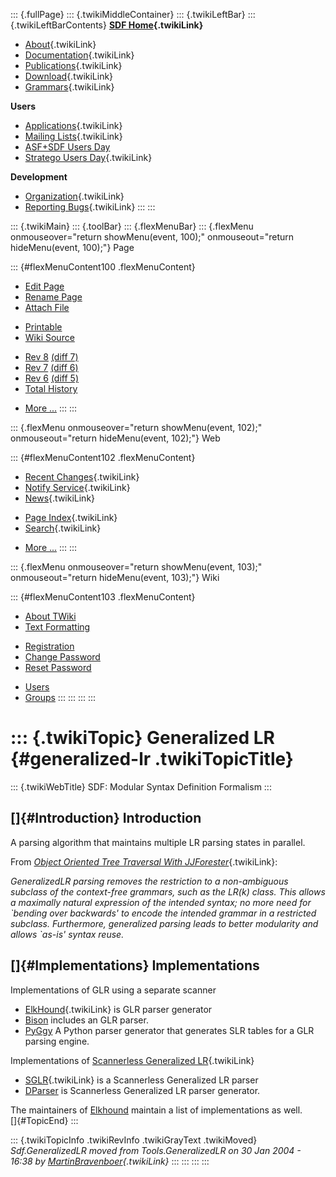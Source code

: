 ::: {.fullPage}
::: {.twikiMiddleContainer}
::: {.twikiLeftBar}
::: {.twikiLeftBarContents}
**[SDF Home](WebHome){.twikiLink}**

-   [About](SdfLanguage){.twikiLink}
-   [Documentation](SdfDocumentation){.twikiLink}
-   [Publications](SdfPublications){.twikiLink}
-   [Download](SdfSoftware){.twikiLink}
-   [Grammars](SdfGrammars){.twikiLink}

**Users**

-   [Applications](SdfApplications){.twikiLink}
-   [Mailing Lists](MailingList){.twikiLink}
-   [ASF+SDF Users
    Day](http://www.cwi.nl/htbin/sen1/twiki/bin/view/SEN1/ASFSDFUsersDay)
-   [Stratego Users Day](../Stratego/StrategoUsersDay){.twikiLink}

**Development**

-   [Organization](SdfDevelopment){.twikiLink}
-   [Reporting Bugs](SdfBugs){.twikiLink}
:::
:::

::: {.twikiMain}
::: {.toolBar}
::: {.flexMenuBar}
::: {.flexMenu onmouseover="return showMenu(event, 100);" onmouseout="return hideMenu(event, 100);"}
Page

::: {#flexMenuContent100 .flexMenuContent}
-   [Edit
    Page](http://www.program-transformation.org/edit/SdfBackup/GeneralizedLR?t=1536827742)
-   [Rename
    Page](http://www.program-transformation.org/rename/SdfBackup/GeneralizedLR)
-   [Attach
    File](http://www.program-transformation.org/attach/SdfBackup/GeneralizedLR)

<!-- -->

-   [Printable](http://www.program-transformation.org/view/SdfBackup/GeneralizedLR?skin=print.pattern)
-   [Wiki
    Source](http://www.program-transformation.org/view/SdfBackup/GeneralizedLR?skin=text&raw=on&contenttype=text/plain)

<!-- -->

-   [Rev
    8](http://www.program-transformation.org/view/SdfBackup/GeneralizedLR?rev=1.8)
    [(diff 7)](http://www.program-transformation.org/rdiff/SdfBackup/GeneralizedLR?rev1=1.8&rev2=1.7)
-   [Rev
    7](http://www.program-transformation.org/view/SdfBackup/GeneralizedLR?rev=1.7)
    [(diff 6)](http://www.program-transformation.org/rdiff/SdfBackup/GeneralizedLR?rev1=1.7&rev2=1.6)
-   [Rev
    6](http://www.program-transformation.org/view/SdfBackup/GeneralizedLR?rev=1.6)
    [(diff 5)](http://www.program-transformation.org/rdiff/SdfBackup/GeneralizedLR?rev1=1.6&rev2=1.5)
-   [Total
    History](http://www.program-transformation.org/rdiff/SdfBackup/GeneralizedLR)

<!-- -->

-   [More
    \...](http://www.program-transformation.org/oops/SdfBackup/GeneralizedLR?template=oopsmore&param1=1.8&param2=1.8)
:::
:::

::: {.flexMenu onmouseover="return showMenu(event, 102);" onmouseout="return hideMenu(event, 102);"}
Web

::: {#flexMenuContent102 .flexMenuContent}
-   [Recent Changes](WebChanges){.twikiLink}
-   [Notify Service](WebNotify){.twikiLink}
-   [News](WebNews){.twikiLink}

<!-- -->

-   [Page Index](WebIndex){.twikiLink}
-   [Search](WebSearch){.twikiLink}

<!-- -->

-   [More
    \...](http://www.program-transformation.org/oops/SdfBackup/GeneralizedLR?template=oopsmore&param1=1.8&param2=1.8)
:::
:::

::: {.flexMenu onmouseover="return showMenu(event, 103);" onmouseout="return hideMenu(event, 103);"}
Wiki

::: {#flexMenuContent103 .flexMenuContent}
-   [About
    TWiki](http://www.program-transformation.org/view/TWiki/WebHome)
-   [Text
    Formatting](http://www.program-transformation.org/view/TWiki/TextFormattingRules)

<!-- -->

-   [Registration](http://www.program-transformation.org/view/TWiki/TWikiRegistration)
-   [Change
    Password](http://www.program-transformation.org/view/TWiki/ChangePassword)
-   [Reset
    Password](http://www.program-transformation.org/view/TWiki/ResetPassword)

<!-- -->

-   [Users](http://www.program-transformation.org/view/Main/TWikiUsers)
-   [Groups](http://www.program-transformation.org/view/Main/TWikiGroups)
:::
:::
:::
:::

::: {.twikiTopic}
Generalized LR {#generalized-lr .twikiTopicTitle}
==============

::: {.twikiWebTitle}
SDF: Modular Syntax Definition Formalism
:::

[]{#Introduction} Introduction
------------------------------

A parsing algorithm that maintains multiple LR parsing states in
parallel.

From [*Object Oriented Tree Traversal With
JJForester*](../Transform/ObjectOrientedTreeTraversalWithJJForester){.twikiLink}:

*GeneralizedLR parsing removes the restriction to a non-ambiguous
subclass of the context-free grammars, such as the LR(k) class. This
allows a maximally natural expression of the intended syntax; no more
need for \`bending over backwards\' to encode the intended grammar in a
restricted subclass. Furthermore, generalized parsing leads to better
modularity and allows \`as-is\' syntax reuse.*

[]{#Implementations} Implementations
------------------------------------

Implementations of GLR using a separate scanner

-   [ElkHound](../Transform/ElkHound){.twikiLink} is GLR parser
    generator
-   [Bison](http://www.gnu.org/software/bison/bison.html) includes an
    GLR parser.
-   [PyGgy](http://www.lava.net/~newsham/pyggy/) A Python parser
    generator that generates SLR tables for a GLR parsing engine.

Implementations of [Scannerless Generalized
LR](ScannerlessGeneralizedLR){.twikiLink}

-   [SGLR](SGLR){.twikiLink} is a Scannerless Generalized LR parser
-   [DParser](http://dparser.sourceforge.net) is Scannerless Generalized
    LR parser generator.

The maintainers of
[Elkhound](http://www.cs.berkeley.edu/~smcpeak/elkhound/) maintain a
list of implementations as well.\
[]{#TopicEnd}
:::

::: {.twikiTopicInfo .twikiRevInfo .twikiGrayText .twikiMoved}
*Sdf.GeneralizedLR moved from Tools.GeneralizedLR on 30 Jan 2004 - 16:38
by [MartinBravenboer](../Main/MartinBravenboer){.twikiLink}*
:::
:::
:::
:::
